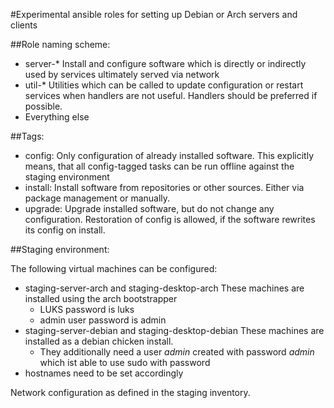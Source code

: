 #Experimental ansible roles for setting up Debian or Arch servers and clients

##Role naming scheme:

- server-*
  Install and configure software which is directly or indirectly used by services ultimately served via network
- util-*
  Utilities which can be called to update configuration or restart services when handlers are not useful. Handlers should be preferred if possible.
- Everything else

##Tags:

- config:
  Only configuration of already installed software. This explicitly means, that all config-tagged tasks can be run offline against the staging environment
- install:
  Install software from repositories or other sources. Either via package management or manually.
- upgrade:
  Upgrade installed software, but do not change any configuration. Restoration of config is allowed, if the software rewrites its config on install.

##Staging environment:

The following virtual machines can be configured:

- staging-server-arch and staging-desktop-arch
  These machines are installed using the arch bootstrapper
  - LUKS password is luks
  - admin user password is admin
- staging-server-debian and staging-desktop-debian
  These machines are installed as a debian chicken install.
  - They additionally need a user *admin* created with password *admin* which ist able to use sudo with password
- hostnames need to be set accordingly
  
Network configuration as defined in the staging inventory.
  
  

